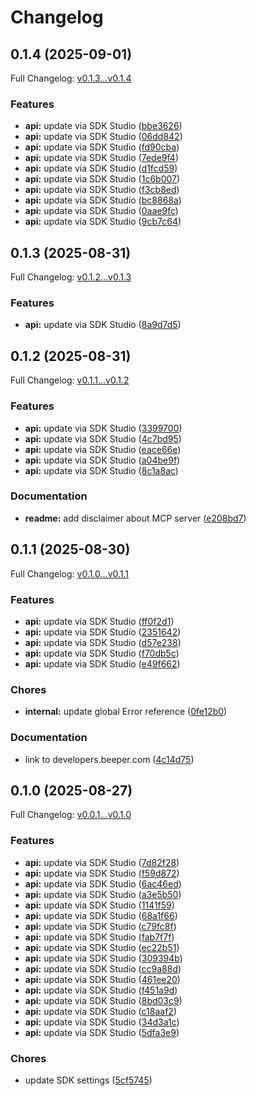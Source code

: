 # Changelog

## 0.1.4 (2025-09-01)

Full Changelog: [v0.1.3...v0.1.4](https://github.com/beeper/desktop-api-js/compare/v0.1.3...v0.1.4)

### Features

* **api:** update via SDK Studio ([bbe3626](https://github.com/beeper/desktop-api-js/commit/bbe36264b74f2ae8009e34e45b506e10c1124cc3))
* **api:** update via SDK Studio ([06dd842](https://github.com/beeper/desktop-api-js/commit/06dd8423e1029424eee113dc8d04d0bf8b817c80))
* **api:** update via SDK Studio ([fd90cba](https://github.com/beeper/desktop-api-js/commit/fd90cba2611d50c4279386f2be4aa3952fc44fe6))
* **api:** update via SDK Studio ([7ede9f4](https://github.com/beeper/desktop-api-js/commit/7ede9f4c55d46320237aa3f71a3a6098361999ae))
* **api:** update via SDK Studio ([d1fcd59](https://github.com/beeper/desktop-api-js/commit/d1fcd596528871c739c1eae0f99776f4f4db50ac))
* **api:** update via SDK Studio ([1c6b007](https://github.com/beeper/desktop-api-js/commit/1c6b007ccb14bfaffbb663cc1b701477eea787fc))
* **api:** update via SDK Studio ([f3cb8ed](https://github.com/beeper/desktop-api-js/commit/f3cb8edb6ec2f3cc741604217c05ac30d3a7f4ec))
* **api:** update via SDK Studio ([bc8868a](https://github.com/beeper/desktop-api-js/commit/bc8868aaea478fa02692c32298a4fca8f5992a41))
* **api:** update via SDK Studio ([0aae9fc](https://github.com/beeper/desktop-api-js/commit/0aae9fcca4ffc1028389e7bdba9ccb9fab1c0926))
* **api:** update via SDK Studio ([9cb7c64](https://github.com/beeper/desktop-api-js/commit/9cb7c646abc140f9bbb137a629d2614d344475d6))

## 0.1.3 (2025-08-31)

Full Changelog: [v0.1.2...v0.1.3](https://github.com/beeper/desktop-api-js/compare/v0.1.2...v0.1.3)

### Features

* **api:** update via SDK Studio ([8a9d7d5](https://github.com/beeper/desktop-api-js/commit/8a9d7d5a2a8c46c2e20c342045526ce1a8bdc1dd))

## 0.1.2 (2025-08-31)

Full Changelog: [v0.1.1...v0.1.2](https://github.com/beeper/desktop-api-js/compare/v0.1.1...v0.1.2)

### Features

* **api:** update via SDK Studio ([3399700](https://github.com/beeper/desktop-api-js/commit/33997008444a85543233419923865a2ff69ba9b3))
* **api:** update via SDK Studio ([4c7bd95](https://github.com/beeper/desktop-api-js/commit/4c7bd95249128ab201bf9be673684aee5779efbc))
* **api:** update via SDK Studio ([eace66e](https://github.com/beeper/desktop-api-js/commit/eace66e4dde7b6fde8564d4162353bd244c05c46))
* **api:** update via SDK Studio ([a04be9f](https://github.com/beeper/desktop-api-js/commit/a04be9f2376372c8309b542d0e56f58517b49ec8))
* **api:** update via SDK Studio ([8c1a8ac](https://github.com/beeper/desktop-api-js/commit/8c1a8acd4fb39dfc53b6a224745337209cc64d30))


### Documentation

* **readme:** add disclaimer about MCP server ([e208bd7](https://github.com/beeper/desktop-api-js/commit/e208bd71145c05e46684db32c67431eb18ec69f4))

## 0.1.1 (2025-08-30)

Full Changelog: [v0.1.0...v0.1.1](https://github.com/beeper/desktop-api-js/compare/v0.1.0...v0.1.1)

### Features

* **api:** update via SDK Studio ([ff0f2d1](https://github.com/beeper/desktop-api-js/commit/ff0f2d1d794048508a4c1f49ea8c55bd7509dcbc))
* **api:** update via SDK Studio ([2351642](https://github.com/beeper/desktop-api-js/commit/2351642f28ac706c6df9a6347663a09332fd528b))
* **api:** update via SDK Studio ([d57e238](https://github.com/beeper/desktop-api-js/commit/d57e238e055b2e466687ba57753ef7d9fb5a49ef))
* **api:** update via SDK Studio ([f70db5c](https://github.com/beeper/desktop-api-js/commit/f70db5c5d50a54d1cb24e438ad4289ab43c5dcd6))
* **api:** update via SDK Studio ([e49f662](https://github.com/beeper/desktop-api-js/commit/e49f662122dce794ab0eb4a3e9d5a17160827f0e))


### Chores

* **internal:** update global Error reference ([0fe12b0](https://github.com/beeper/desktop-api-js/commit/0fe12b0418efa09a71a64c164a1b6236a287522b))


### Documentation

* link to developers.beeper.com ([4c14d75](https://github.com/beeper/desktop-api-js/commit/4c14d75b66bd9c2e66d2c2a390885c4d5076dd3b))

## 0.1.0 (2025-08-27)

Full Changelog: [v0.0.1...v0.1.0](https://github.com/beeper/desktop-api-js/compare/v0.0.1...v0.1.0)

### Features

* **api:** update via SDK Studio ([7d82f28](https://github.com/beeper/desktop-api-js/commit/7d82f2855a239cf33ffd6ea0607b996a10fabae4))
* **api:** update via SDK Studio ([f59d872](https://github.com/beeper/desktop-api-js/commit/f59d872944525609bd9500f95dfa72c7ca2903b0))
* **api:** update via SDK Studio ([6ac46ed](https://github.com/beeper/desktop-api-js/commit/6ac46edff9860493fb1df79adfac72069d284165))
* **api:** update via SDK Studio ([a3e5b50](https://github.com/beeper/desktop-api-js/commit/a3e5b50a1645b33c70c37e041ac42ba50b59349b))
* **api:** update via SDK Studio ([1141f59](https://github.com/beeper/desktop-api-js/commit/1141f5983fb6a496dce7758aef0e49744ef1cdf6))
* **api:** update via SDK Studio ([68a1f66](https://github.com/beeper/desktop-api-js/commit/68a1f66d2fec7ad1841354051f8cc318989d4682))
* **api:** update via SDK Studio ([c79fc8f](https://github.com/beeper/desktop-api-js/commit/c79fc8f6f0b5250281f0d244deffcb0243a4b5c9))
* **api:** update via SDK Studio ([fab7f7f](https://github.com/beeper/desktop-api-js/commit/fab7f7f52d2741a7c317293dac6e61e96216fcdd))
* **api:** update via SDK Studio ([ec22b51](https://github.com/beeper/desktop-api-js/commit/ec22b517c1c361406e20ff04fb266be4f29e0099))
* **api:** update via SDK Studio ([309394b](https://github.com/beeper/desktop-api-js/commit/309394bef9aafd3945bc9e5970182313b980cc18))
* **api:** update via SDK Studio ([cc9a88d](https://github.com/beeper/desktop-api-js/commit/cc9a88d50361bb8f0547b24cbdf6d0d6e6b61e87))
* **api:** update via SDK Studio ([461ee20](https://github.com/beeper/desktop-api-js/commit/461ee20c6a395014969262f0b2733ead8b20cfd8))
* **api:** update via SDK Studio ([f451a9d](https://github.com/beeper/desktop-api-js/commit/f451a9d07115959fa0bcb02996ca6809606eeb74))
* **api:** update via SDK Studio ([8bd03c9](https://github.com/beeper/desktop-api-js/commit/8bd03c9935ebd6bc1d974c9bac0372f7e16db3eb))
* **api:** update via SDK Studio ([c18aaf2](https://github.com/beeper/desktop-api-js/commit/c18aaf23a04b97ab55f43d479ef351724b071462))
* **api:** update via SDK Studio ([34d3a1c](https://github.com/beeper/desktop-api-js/commit/34d3a1c3e185bc7fac23983855cb43055244a288))
* **api:** update via SDK Studio ([5dfa3e9](https://github.com/beeper/desktop-api-js/commit/5dfa3e98f5f77f3039907c8f799017990bd5836d))


### Chores

* update SDK settings ([5cf5745](https://github.com/beeper/desktop-api-js/commit/5cf5745b8b07bdbe89099f3d3d25238cf155c33b))
